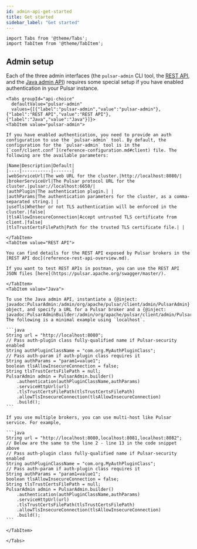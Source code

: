```yaml
---
id: admin-api-get-started
title: Get started
sidebar_label: "Get started"
---
```


````mdx-code-block
import Tabs from '@theme/Tabs';
import TabItem from '@theme/TabItem';
````

## Admin setup

Each of the three admin interfaces (the `pulsar-admin` CLI tool, the [REST API](reference-rest-api-overview.md), and the [Java admin API](https://pulsar.apache.org/api/admin/)) requires some special setup if you have enabled authentication in your Pulsar instance.

````mdx-code-block
<Tabs groupId="api-choice"
  defaultValue="pulsar-admin"
  values={[{"label":"pulsar-admin","value":"pulsar-admin"},{"label":"REST API","value":"REST API"},{"label":"Java","value":"Java"}]}>
<TabItem value="pulsar-admin">

If you have enabled authentication, you need to provide an auth configuration to use the `pulsar-admin` tool. By default, the configuration for the `pulsar-admin` tool is in the [`conf/client.conf`](reference-configuration.md#client) file. The following are the available parameters:

|Name|Description|Default|
|----|-----------|-------|
|webServiceUrl|The web URL for the cluster.|http://localhost:8080/|
|brokerServiceUrl|The Pulsar protocol URL for the cluster.|pulsar://localhost:6650/|
|authPlugin|The authentication plugin.| |
|authParams|The authentication parameters for the cluster, as a comma-separated string.| |
|useTls|Whether or not TLS authentication will be enforced in the cluster.|false|
|tlsAllowInsecureConnection|Accept untrusted TLS certificate from client.|false|
|tlsTrustCertsFilePath|Path for the trusted TLS certificate file.| |

</TabItem>
<TabItem value="REST API">

You can find details for the REST API exposed by Pulsar brokers in the [REST API doc](reference-rest-api-overview.md).

If you want to test REST APIs in postman, you can use the REST API JSON files [here](https://pulsar.apache.org/swagger/master/).

</TabItem>
<TabItem value="Java">

To use the Java admin API, instantiate a {@inject: javadoc:PulsarAdmin:/admin/org/apache/pulsar/client/admin/PulsarAdmin} object, and specify a URL for a Pulsar broker and a {@inject: javadoc:PulsarAdminBuilder:/admin/org/apache/pulsar/client/admin/PulsarAdminBuilder}. The following is a minimal example using `localhost`.

```java
String url = "http://localhost:8080";
// Pass auth-plugin class fully-qualified name if Pulsar-security enabled
String authPluginClassName = "com.org.MyAuthPluginClass";
// Pass auth-param if auth-plugin class requires it
String authParams = "param1=value1";
boolean tlsAllowInsecureConnection = false;
String tlsTrustCertsFilePath = null;
PulsarAdmin admin = PulsarAdmin.builder()
    .authentication(authPluginClassName,authParams)
    .serviceHttpUrl(url)
    .tlsTrustCertsFilePath(tlsTrustCertsFilePath)
    .allowTlsInsecureConnection(tlsAllowInsecureConnection)
    .build();
```

If you use multiple brokers, you can use multi-host like Pulsar service. For example,

```java
String url = "http://localhost:8080,localhost:8081,localhost:8082";
// Below are the same to the line 2 - line 13 in the code snippet above
// Pass auth-plugin class fully-qualified name if Pulsar-security enabled
String authPluginClassName = "com.org.MyAuthPluginClass";
// Pass auth-param if auth-plugin class requires it
String authParams = "param1=value1";
boolean tlsAllowInsecureConnection = false;
String tlsTrustCertsFilePath = null;
PulsarAdmin admin = PulsarAdmin.builder()
    .authentication(authPluginClassName,authParams)
    .serviceHttpUrl(url)
    .tlsTrustCertsFilePath(tlsTrustCertsFilePath)
    .allowTlsInsecureConnection(tlsAllowInsecureConnection)
    .build();
```

</TabItem>

</Tabs>
````
